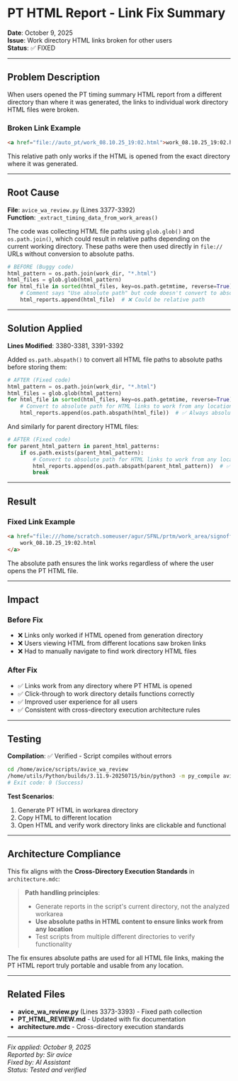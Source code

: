 # PT HTML Report - Link Fix Summary

**Date**: October 9, 2025  
**Issue**: Work directory HTML links broken for other users  
**Status**: ✅ FIXED

---

## Problem Description

When users opened the PT timing summary HTML report from a different directory than where it was generated, the links to individual work directory HTML files were broken.

### Broken Link Example
```html
<a href="file://auto_pt/work_08.10.25_19:02.html">work_08.10.25_19:02.html</a>
```

This relative path only works if the HTML is opened from the exact directory where it was generated.

---

## Root Cause

**File**: `avice_wa_review.py` (Lines 3377-3392)  
**Function**: `_extract_timing_data_from_work_areas()`

The code was collecting HTML file paths using `glob.glob()` and `os.path.join()`, which could result in relative paths depending on the current working directory. These paths were then used directly in `file://` URLs without conversion to absolute paths.

```python
# BEFORE (Buggy code)
html_pattern = os.path.join(work_dir, "*.html")
html_files = glob.glob(html_pattern)
for html_file in sorted(html_files, key=os.path.getmtime, reverse=True):
    # Comment says "Use absolute path" but code doesn't convert to absolute
    html_reports.append(html_file)  # ❌ Could be relative path
```

---

## Solution Applied

**Lines Modified**: 3380-3381, 3391-3392

Added `os.path.abspath()` to convert all HTML file paths to absolute paths before storing them:

```python
# AFTER (Fixed code)
html_pattern = os.path.join(work_dir, "*.html")
html_files = glob.glob(html_pattern)
for html_file in sorted(html_files, key=os.path.getmtime, reverse=True):
    # Convert to absolute path for HTML links to work from any location
    html_reports.append(os.path.abspath(html_file))  # ✅ Always absolute path
```

And similarly for parent directory HTML files:

```python
# AFTER (Fixed code)
for parent_html_pattern in parent_html_patterns:
    if os.path.exists(parent_html_pattern):
        # Convert to absolute path for HTML links to work from any location
        html_reports.append(os.path.abspath(parent_html_pattern))  # ✅ Always absolute path
        break
```

---

## Result

### Fixed Link Example
```html
<a href="file:///home/scratch.someuser/agur/SFNL/prtm/work_area/signoff_flow/auto_pt/work_08.10.25_19:02.html">
    work_08.10.25_19:02.html
</a>
```

The absolute path ensures the link works regardless of where the user opens the PT HTML file.

---

## Impact

### Before Fix
- ❌ Links only worked if HTML opened from generation directory
- ❌ Users viewing HTML from different locations saw broken links
- ❌ Had to manually navigate to find work directory HTML files

### After Fix
- ✅ Links work from any directory where PT HTML is opened
- ✅ Click-through to work directory details functions correctly
- ✅ Improved user experience for all users
- ✅ Consistent with cross-directory execution architecture rules

---

## Testing

**Compilation**: ✅ Verified - Script compiles without errors

```bash
cd /home/avice/scripts/avice_wa_review
/home/utils/Python/builds/3.11.9-20250715/bin/python3 -m py_compile avice_wa_review.py
# Exit code: 0 (Success)
```

**Test Scenarios**:
1. Generate PT HTML in workarea directory
2. Copy HTML to different location
3. Open HTML and verify work directory links are clickable and functional

---

## Architecture Compliance

This fix aligns with the **Cross-Directory Execution Standards** in `architecture.mdc`:

> **Path handling principles**:
> - Generate reports in the script's current directory, not the analyzed workarea
> - **Use absolute paths in HTML content to ensure links work from any location**
> - Test scripts from multiple different directories to verify functionality

The fix ensures absolute paths are used for all HTML file links, making the PT HTML report truly portable and usable from any location.

---

## Related Files

- **avice_wa_review.py** (Lines 3373-3393) - Fixed path collection
- **PT_HTML_REVIEW.md** - Updated with fix documentation
- **architecture.mdc** - Cross-directory execution standards

---

*Fix applied: October 9, 2025*  
*Reported by: Sir avice*  
*Fixed by: AI Assistant*  
*Status: Tested and verified*

